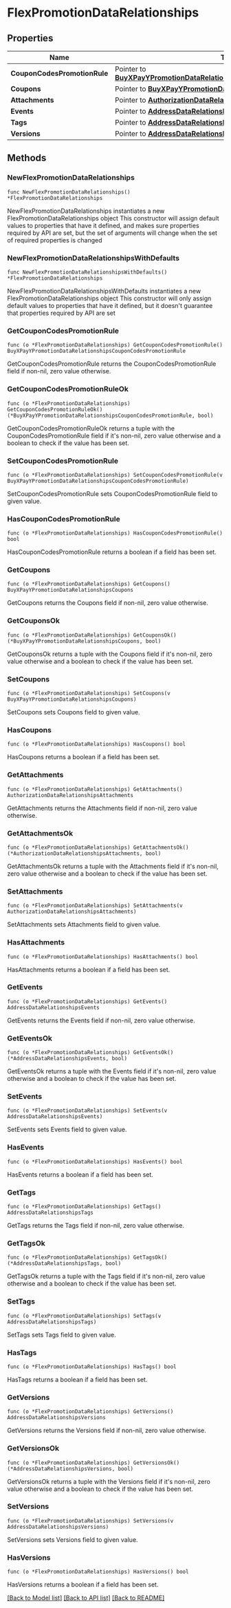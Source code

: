 # FlexPromotionDataRelationships

## Properties

Name | Type | Description | Notes
------------ | ------------- | ------------- | -------------
**CouponCodesPromotionRule** | Pointer to [**BuyXPayYPromotionDataRelationshipsCouponCodesPromotionRule**](BuyXPayYPromotionDataRelationshipsCouponCodesPromotionRule.md) |  | [optional] 
**Coupons** | Pointer to [**BuyXPayYPromotionDataRelationshipsCoupons**](BuyXPayYPromotionDataRelationshipsCoupons.md) |  | [optional] 
**Attachments** | Pointer to [**AuthorizationDataRelationshipsAttachments**](AuthorizationDataRelationshipsAttachments.md) |  | [optional] 
**Events** | Pointer to [**AddressDataRelationshipsEvents**](AddressDataRelationshipsEvents.md) |  | [optional] 
**Tags** | Pointer to [**AddressDataRelationshipsTags**](AddressDataRelationshipsTags.md) |  | [optional] 
**Versions** | Pointer to [**AddressDataRelationshipsVersions**](AddressDataRelationshipsVersions.md) |  | [optional] 

## Methods

### NewFlexPromotionDataRelationships

`func NewFlexPromotionDataRelationships() *FlexPromotionDataRelationships`

NewFlexPromotionDataRelationships instantiates a new FlexPromotionDataRelationships object
This constructor will assign default values to properties that have it defined,
and makes sure properties required by API are set, but the set of arguments
will change when the set of required properties is changed

### NewFlexPromotionDataRelationshipsWithDefaults

`func NewFlexPromotionDataRelationshipsWithDefaults() *FlexPromotionDataRelationships`

NewFlexPromotionDataRelationshipsWithDefaults instantiates a new FlexPromotionDataRelationships object
This constructor will only assign default values to properties that have it defined,
but it doesn't guarantee that properties required by API are set

### GetCouponCodesPromotionRule

`func (o *FlexPromotionDataRelationships) GetCouponCodesPromotionRule() BuyXPayYPromotionDataRelationshipsCouponCodesPromotionRule`

GetCouponCodesPromotionRule returns the CouponCodesPromotionRule field if non-nil, zero value otherwise.

### GetCouponCodesPromotionRuleOk

`func (o *FlexPromotionDataRelationships) GetCouponCodesPromotionRuleOk() (*BuyXPayYPromotionDataRelationshipsCouponCodesPromotionRule, bool)`

GetCouponCodesPromotionRuleOk returns a tuple with the CouponCodesPromotionRule field if it's non-nil, zero value otherwise
and a boolean to check if the value has been set.

### SetCouponCodesPromotionRule

`func (o *FlexPromotionDataRelationships) SetCouponCodesPromotionRule(v BuyXPayYPromotionDataRelationshipsCouponCodesPromotionRule)`

SetCouponCodesPromotionRule sets CouponCodesPromotionRule field to given value.

### HasCouponCodesPromotionRule

`func (o *FlexPromotionDataRelationships) HasCouponCodesPromotionRule() bool`

HasCouponCodesPromotionRule returns a boolean if a field has been set.

### GetCoupons

`func (o *FlexPromotionDataRelationships) GetCoupons() BuyXPayYPromotionDataRelationshipsCoupons`

GetCoupons returns the Coupons field if non-nil, zero value otherwise.

### GetCouponsOk

`func (o *FlexPromotionDataRelationships) GetCouponsOk() (*BuyXPayYPromotionDataRelationshipsCoupons, bool)`

GetCouponsOk returns a tuple with the Coupons field if it's non-nil, zero value otherwise
and a boolean to check if the value has been set.

### SetCoupons

`func (o *FlexPromotionDataRelationships) SetCoupons(v BuyXPayYPromotionDataRelationshipsCoupons)`

SetCoupons sets Coupons field to given value.

### HasCoupons

`func (o *FlexPromotionDataRelationships) HasCoupons() bool`

HasCoupons returns a boolean if a field has been set.

### GetAttachments

`func (o *FlexPromotionDataRelationships) GetAttachments() AuthorizationDataRelationshipsAttachments`

GetAttachments returns the Attachments field if non-nil, zero value otherwise.

### GetAttachmentsOk

`func (o *FlexPromotionDataRelationships) GetAttachmentsOk() (*AuthorizationDataRelationshipsAttachments, bool)`

GetAttachmentsOk returns a tuple with the Attachments field if it's non-nil, zero value otherwise
and a boolean to check if the value has been set.

### SetAttachments

`func (o *FlexPromotionDataRelationships) SetAttachments(v AuthorizationDataRelationshipsAttachments)`

SetAttachments sets Attachments field to given value.

### HasAttachments

`func (o *FlexPromotionDataRelationships) HasAttachments() bool`

HasAttachments returns a boolean if a field has been set.

### GetEvents

`func (o *FlexPromotionDataRelationships) GetEvents() AddressDataRelationshipsEvents`

GetEvents returns the Events field if non-nil, zero value otherwise.

### GetEventsOk

`func (o *FlexPromotionDataRelationships) GetEventsOk() (*AddressDataRelationshipsEvents, bool)`

GetEventsOk returns a tuple with the Events field if it's non-nil, zero value otherwise
and a boolean to check if the value has been set.

### SetEvents

`func (o *FlexPromotionDataRelationships) SetEvents(v AddressDataRelationshipsEvents)`

SetEvents sets Events field to given value.

### HasEvents

`func (o *FlexPromotionDataRelationships) HasEvents() bool`

HasEvents returns a boolean if a field has been set.

### GetTags

`func (o *FlexPromotionDataRelationships) GetTags() AddressDataRelationshipsTags`

GetTags returns the Tags field if non-nil, zero value otherwise.

### GetTagsOk

`func (o *FlexPromotionDataRelationships) GetTagsOk() (*AddressDataRelationshipsTags, bool)`

GetTagsOk returns a tuple with the Tags field if it's non-nil, zero value otherwise
and a boolean to check if the value has been set.

### SetTags

`func (o *FlexPromotionDataRelationships) SetTags(v AddressDataRelationshipsTags)`

SetTags sets Tags field to given value.

### HasTags

`func (o *FlexPromotionDataRelationships) HasTags() bool`

HasTags returns a boolean if a field has been set.

### GetVersions

`func (o *FlexPromotionDataRelationships) GetVersions() AddressDataRelationshipsVersions`

GetVersions returns the Versions field if non-nil, zero value otherwise.

### GetVersionsOk

`func (o *FlexPromotionDataRelationships) GetVersionsOk() (*AddressDataRelationshipsVersions, bool)`

GetVersionsOk returns a tuple with the Versions field if it's non-nil, zero value otherwise
and a boolean to check if the value has been set.

### SetVersions

`func (o *FlexPromotionDataRelationships) SetVersions(v AddressDataRelationshipsVersions)`

SetVersions sets Versions field to given value.

### HasVersions

`func (o *FlexPromotionDataRelationships) HasVersions() bool`

HasVersions returns a boolean if a field has been set.


[[Back to Model list]](../README.md#documentation-for-models) [[Back to API list]](../README.md#documentation-for-api-endpoints) [[Back to README]](../README.md)


